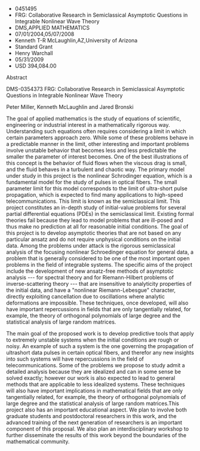 
* 0451495
* FRG: Collaborative Research in Semiclassical Asymptotic Questions in Integrable Nonlinear Wave Theory
* DMS,APPLIED MATHEMATICS
* 07/01/2004,05/07/2008
* Kenneth T-R McLaughlin,AZ,University of Arizona
* Standard Grant
* Henry Warchall
* 05/31/2009
* USD 394,084.00

Abstract

DMS-0354373 FRG: Collaborative Research in Semiclassical Asymptotic Questions in
Integrable Nonlinear Wave Theory

Peter Miller, Kenneth McLaughlin and Jared Bronski

The goal of applied mathematics is the study of equations of scientific,
engineering or industrial interest in a mathematically rigorous way.
Understanding such equations often requires considering a limit in which certain
parameters approach zero. While some of these problems behave in a predictable
manner in the limit, other interesting and important problems involve unstable
behavior that becomes less and less predictable the smaller the parameter of
interest becomes. One of the best illustrations of this concept is the behavior
of fluid flows when the viscous drag is small, and the fluid behaves in a
turbulent and chaotic way. The primary model under study in this project is the
nonlinear Schrodinger equation, which is a fundamental model for the study of
pulses in optical fibers. The small parameter limit for this model corresponds
to the limit of ultra-short pulse propagation, which is expected to find many
applications to high-speed telecommunications. This limit is known as the
semiclassical limit. This project constitutes an in-depth study of initial-value
problems for several partial differential equations (PDEs) in the semiclassical
limit. Existing formal theories fail because they lead to model problems that
are ill-posed and thus make no prediction at all for reasonable initial
conditions. The goal of this project is to develop asymptotic theories that are
not based on any particular ansatz and do not require unphysical conditions on
the initial data. Among the problems under attack is the rigorous semiclassical
analysis of the focusing nonlinear Schroedinger equation for general data, a
problem that is generally considered to be one of the most important open
problems in the field of integrable systems. The specific aims of the project
include the development of new ansatz-free methods of asymptotic analysis ---
for spectral theory and for Riemann-Hilbert problems of inverse-scattering
theory --- that are insensitive to analyticity properties of the initial data,
and have a "nonlinear Riemann-Lebesgue" character, directly exploiting
cancellation due to oscillations where analytic deformations are impossible.
These techniques, once developed, will also have important repercussions in
fields that are only tangentially related, for example, the theory of orthogonal
polynomials of large degree and the statistical analysis of large random
matrices.

The main goal of the proposed work is to develop predictive tools that apply to
extremely unstable systems when the initial conditions are rough or noisy. An
example of such a system is the one governing the propagation of ultrashort data
pulses in certain optical fibers, and therefor any new insights into such
systems will have repercussions in the field of telecommunications. Some of the
problems we propose to study admit a detailed analysis because they are
idealized and can in some sense be solved exactly; however our work is also
expected to lead to general methods that are applicable to less idealized
systems. These techniques will also have important implications in mathematical
fields that are only tangentially related, for example, the theory of orthogonal
polynomials of large degree and the statistical analysis of large random
matrices.This project also has an important educational aspect. We plan to
involve both graduate students and postdoctoral researchers in this work, and
the advanced training of the next generation of researchers is an important
component of this proposal. We also plan an interdisciplinary workshop to
further disseminate the results of this work beyond the boundaries of the
mathematical community.


